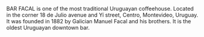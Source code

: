 BAR FACAL is one of the most traditional Uruguayan coffeehouse. Located in the corner 18 de Julio avenue and Yí street, Centro, Montevideo, Uruguay. It was founded in 1882 by Galician Manuel Facal and his brothers. It is the oldest Uruguayan downtown bar.
